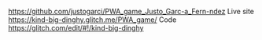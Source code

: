 https://github.com/justogarci/PWA_game_Justo_Garc-a_Fern-ndez
Live site
https://kind-big-dinghy.glitch.me/PWA_game/
Code
https://glitch.com/edit/#!/kind-big-dinghy
